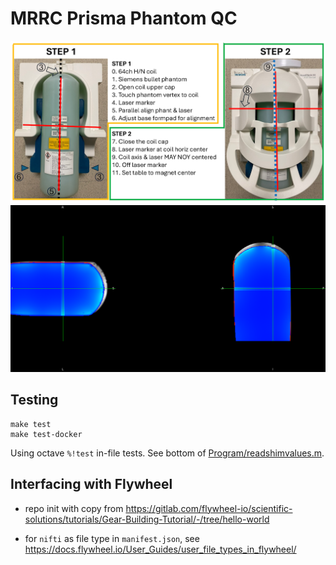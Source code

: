 # MRRC Prisma Phantom QC
![](docs/QAphantcoil.png)
![](docs/screenshot.png)

## Testing

```
make test
make test-docker
```

Using octave `%!test` in-file tests. See bottom of [Program/readshimvalues.m](Program/readshimvalues.m).

## Interfacing with Flywheel
 * repo init with copy from https://gitlab.com/flywheel-io/scientific-solutions/tutorials/Gear-Building-Tutorial/-/tree/hello-world

 * for `nifti` as file type in `manifest.json`, see https://docs.flywheel.io/User_Guides/user_file_types_in_flywheel/
